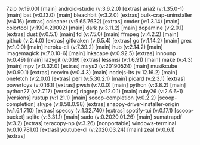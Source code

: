 ﻿7zip (v:19.00) [main]
android-studio (v:3.6.2.0) [extras]
aria2 (v:1.35.0-1) [main]
bat (v:0.13.0) [main]
bleachbit (v:3.2.0) [extras]
bulk-crap-uninstaller (v:4.16) [extras]
ccleaner (v:5.65.7632) [extras]
cmder (v:1.3.14) [main]
colortool (v:1904.29002) [main]
dark (v:3.11.2) [main]
dopamine (v:2.0.1) [extras]
dust (v:0.5.1) [main]
fd (v:7.5.0) [main]
ffmpeg (v:4.2.2) [main]
github (v:2.4.0) [extras]
gitkraken (v:6.5.4) [extras]
go (v:1.14.2) [main]
grex (v:1.0.0) [main]
heroku-cli (v:7.39.2) [main]
hub (v:2.14.2) [main]
imagemagick (v:7.0.10-6) [main]
inkscape (v:0.92.5) [extras]
innounp (v:0.49) [main]
lazygit (v:0.19) [extras]
lessmsi (v:1.6.91) [main]
make (v:4.3) [main]
mpv (v:0.32.0) [extras]
msys2 (v:20190524) [main]
musikcube (v:0.90.1) [extras]
neovim (v:0.4.3) [main]
nodejs-lts (v:12.16.2) [main]
onefetch (v:2.0.0) [extras]
perl (v:5.30.2.1) [main]
picard (v:2.3.1) [extras]
powertoys (v:0.16.1) [extras]
pwsh (v:7.0.0) [main]
python (v:3.8.2) [main]
python27 (v:2.7.17) [versions]
ripgrep (v:12.0.1) [main]
ruby26 (v:2.6.6-1) [versions]
rustup (v:1.21.1) [main]
scoop-completion (v:0.2.2) [scoop-completion]
skype (v:8.58.0.98) [extras]
snappy-driver-installer-origin (v:1.6.1.710) [extras]
speccy (v:1.32.740) [extras]
spotify-tui (v:0.17.1) [scoop-bucket]
sqlite (v:3.31.1) [main]
sudo (v:0.2020.01.26) [main]
sumatrapdf (v:3.2) [extras]
teracopy-np (v:3.26) [nonportable]
windows-terminal (v:0.10.781.0) [extras]
youtube-dl (v:2020.03.24) [main]
zeal (v:0.6.1) [extras]

